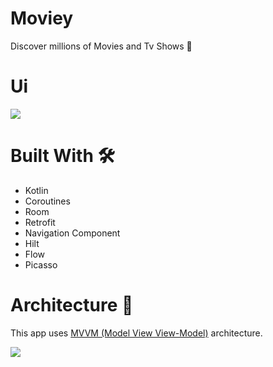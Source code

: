# Moviey
Discover millions of Movies and Tv Shows 🎥

# Ui
<img src="https://user-images.githubusercontent.com/30687866/159035416-f846ba41-3689-49b8-ac37-fbefa3e1102d.png">

# Built With 🛠

- Kotlin
- Coroutines
- Room 
- Retrofit
- Navigation Component
- Hilt
- Flow
- Picasso

# Architecture 🗼
This app uses [MVVM (Model View View-Model)](https://developer.android.com/jetpack/guide#recommended-app-arch) architecture.

<img src="https://user-images.githubusercontent.com/30687866/163729191-343d9932-38aa-450b-9383-44607ea0b47f.jpg">

